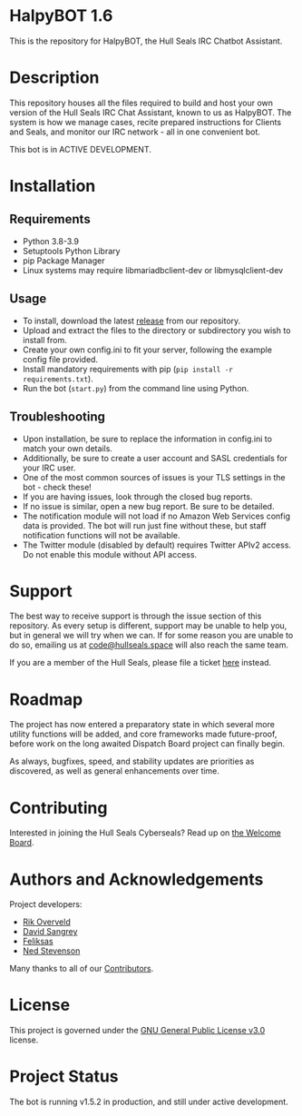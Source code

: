 # HalpyBOT 1.6
This is the repository for HalpyBOT, the Hull Seals IRC Chatbot Assistant.

# Description
This repository houses all the files required to build and host your own version of the Hull Seals IRC Chat Assistant, known to us as HalpyBOT. The system is how we manage cases, recite prepared instructions for Clients and Seals, and monitor our IRC network - all in one convenient bot.

This bot is in ACTIVE DEVELOPMENT.

# Installation

## Requirements
* Python 3.8-3.9
* Setuptools Python Library
* pip Package Manager
* Linux systems may require libmariadbclient-dev or libmysqlclient-dev

## Usage
- To install, download the latest [release](https://gitlab.com/hull-seals/code/irc/halpybot/-/tags/) from our repository.
- Upload and extract the files to the directory or subdirectory you wish to install from.
- Create your own config.ini to fit your server, following the example config file provided.
- Install mandatory requirements with pip (`pip install -r requirements.txt`).
- Run the bot (`start.py`) from the command line using Python.

## Troubleshooting
- Upon installation, be sure to replace the information in config.ini to match your own details.
- Additionally, be sure to create a user account and SASL credentials for your IRC user.
- One of the most common sources of issues is your TLS settings in the bot - check these!
- If you are having issues, look through the closed bug reports.
- If no issue is similar, open a new bug report. Be sure to be detailed.
- The notification module will not load if no Amazon Web Services config data is provided.
The bot will run just fine without these, but staff notification functions will not be available.
- The Twitter module (disabled by default) requires Twitter APIv2 access. Do not enable this module without API access.

# Support
The best way to receive support is through the issue section of this repository. As every setup is different, support may be unable to help you, but in general we will try when we can.
If for some reason you are unable to do so, emailing us at [code@hullseals.space](mailto:code@hullseals.space) will also reach the same team.

If you are a member of the Hull Seals, please file a ticket [here](https://hullseals.space/support) instead.

# Roadmap
The project has now entered a preparatory state in which several more utility functions will be added, and core frameworks made future-proof, before
work on the long awaited Dispatch Board project can finally begin.

As always, bugfixes, speed, and stability updates are priorities as discovered, as well as general enhancements over time.

# Contributing
Interested in joining the Hull Seals Cyberseals? Read up on [the Welcome Board](https://gitlab.com/hull-seals/welcome).

# Authors and Acknowledgements
Project developers:

* [Rik Overveld](https://gitlab.com/rik079)
* [David Sangrey](https://gitlab.com/Rixxan)
* [Feliksas](https://gitlab.com/feliksas)
* [Ned Stevenson](https://gitlab.com/stuntphish)

Many thanks to all of our [Contributors](https://gitlab.com/hull-seals/welcome/blob/master/CONTRIBUTORS.md).

# License
This project is governed under the [GNU General Public License v3.0](LICENSE) license.

# Project Status
The bot is running v1.5.2 in production, and still under active development.
